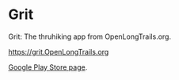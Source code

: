 # Grit
Grit: The thruhiking app from OpenLongTrails.org.

https://grit.OpenLongTrails.org

[Google Play Store page](https://play.google.com/store/apps/details?id=org.openlongtrails.grit).
